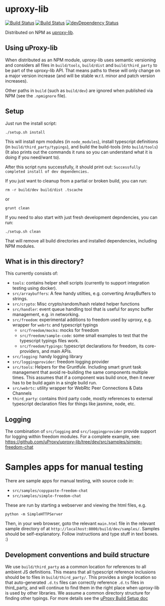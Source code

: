 # uproxy-lib

[![Build Status](https://travis-ci.org/uProxy/uproxy-lib.svg?branch=master)](https://travis-ci.org/uProxy/uproxy-lib)
[![Build Status](https://api.shippable.com/projects/54c823bf5ab6cc135289fbd8/badge?branchName=dev)](https://app.shippable.com/projects/54c823bf5ab6cc135289fbd8/builds/latest)
[![devDependency Status](https://david-dm.org/uProxy/uproxy-lib/dev-status.svg)](https://david-dm.org/uProxy/uproxy-lib#info=devDependencies)

Distributed on NPM as [uproxy-lib](https://www.npmjs.org/package/uproxy-lib).

## Using uProxy-lib

When distributed as an NPM module, uproxy-lib uses semantic versioning and considers all files in `build/tools`, `build/dist` and `build/third_party` to be part of the uproxy-lib API. That means paths to these will only change on a major version increase (and will be stable w.r.t. minor and patch version increases).

Other paths in `build` (such as `build/dev`) are ignored when published via NPM (see the `.npmignore` file).

## Setup

Just run the install script:

```
./setup.sh install
```

This will install npm modules (in `node_modules`), install typescript definitions (in `build/third_party/typings`), and build the build-tools (into `build/tools`) (It also prints out the commands it runs so you can understand what it is doing if you need/want to).

After this script runs successfully, it should print out: `Successfully completed install of dev dependencies.`

If you just want to cleanup from a partial or broken build, you can run:
```
rm -r build/dev build/dist .tscache
```
or
```
grunt clean
```

If you need to also start with just fresh development depndencies, you can run:
```
./setup.sh clean
```
That will remove all build directories and installed dependencies, including NPM modules.

## What is in this directory?

This currently consists of:

 * `tools`: contains helper shell scripts (currently to support integration testing using docker).
 * `src/arraybuffers`: A few handy utilties, e.g. converting ArrayBuffers to strings.
 * `src/crypto`: Misc crypto/random/hash related helper functions
 * `src/handler`: event queue handling tool that is useful for async buffer management, e.g. in networking.
 * `src/freedom`: experimental additions to freedom used by uproxy, e.g. wrapper for `webrtc` and typescript typings
   * `src/freedom/mocks`: mocks for freedom
   * `src/freedom/sample-code`: some small examples to test that the typescript typings files work.
   * `src/freedom/typings`: typescript declarations for freedom, its core-providers, and main APIs.
 * `src/logging`: handy logging library
 * `src/loggingprovider`: freedom logging provider
 * `src/tools`: Helpers for the Gruntfule. Including smart grunt task management that avoid re-building the same components multiple times. This assumes that if a component was build once, then it never has to be build again in a single build run.
 * `src/webrtc`: utility wrapper for WebRtc Peer Connections & Data Channels
 * `third_party`: contains third party code, mostly references to external typescript declaration files for things like jasmine, node, etc.

## Logging

The combination of `src/logging` and `src/loggingprovider` provide support for logging within freedom modules. For a complete example, see: https://github.com/uProxy/uproxy-lib/tree/dev/src/samples/simple-freedom-chat

# Samples apps for manual testing

There are sample apps for manual testing, with source code in:
 * `src/samples/copypaste-freedom-chat`
 * `src/samples/simple-freedom-chat`

These are run by starting a webserver and viewing the html files, e.g.

```
python -m SimpleHTTPServer
```

Then, in your web browser, goto the relevant `main.html` file in the relevant sample directory of at `http://localhost:8000/build/dev/samples/`. Samples should be self-explanatory. Follow instructions and type stuff in text boxes. :)

## Development conventions and build structure

We use `build/third_party` as a common location for references to all ambient JS definitions. This means that all typescript reference inclusions should be to files in `build/third_party/`. This provides a single location so that auto-generated `.d.ts` files can correctly reference `.d.ts` files in third_party, and will continue to find them in the right place when uproxy-lib is used by other libraries. We assume a common directory structure for finding other typings. For more details see the [uProxy Build Setup doc](https://docs.google.com/document/d/1H3ac_gZFJfhUGyumCbAKhXSa-_UsusDmsAUqXe4h-JQ/edit#)

